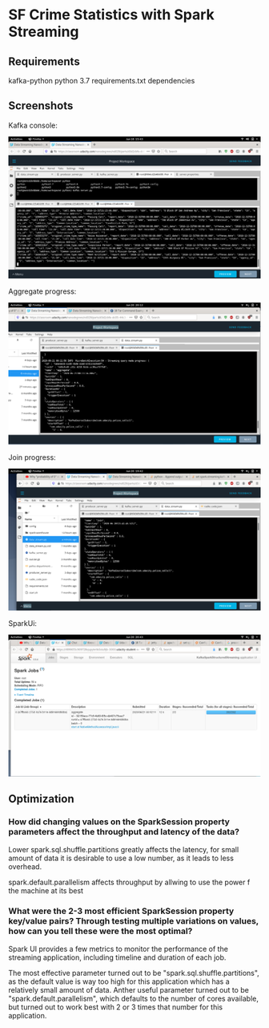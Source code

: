 # SF Crime Statistics with Spark Streaming
## Requirements

kafka-python
python 3.7
requirements.txt dependencies


## Screenshots

Kafka console:

![kafka console](https://github.com/gaber-/SF-Crime-Statistics-with-Spark-Streaming/blob/master/kafka_console.png)

Aggregate progress:

![aggregate](https://github.com/gaber-/SF-Crime-Statistics-with-Spark-Streaming/blob/master/aggregate.png)

Join progress:

![join](https://github.com/gaber-/SF-Crime-Statistics-with-Spark-Streaming/blob/master/join.png)

SparkUi:

![spark ui](https://github.com/gaber-/SF-Crime-Statistics-with-Spark-Streaming/blob/master/sparkUi.png)


## Optimization

### How did changing values on the SparkSession property parameters affect the throughput and latency of the data?

Lower spark.sql.shuffle.partitions greatly affects the latency, for small amount of data it is desirable to use a low number, as it leads to less overhead.

spark.default.parallelism affects throughput by allwing to use the power f the machine at its best  

### What were the 2-3 most efficient SparkSession property key/value pairs? Through testing multiple variations on values, how can you tell these were the most optimal?


Spark UI provides a few metrics to monitor the performance of the streaming application, including timeline and duration of each job. 

The most effective parameter turned out to be "spark.sql.shuffle.partitions", as the default value is way too high for this application which has a relatively small amount of data.
Anther useful parameter turned out to be "spark.default.parallelism", which defaults to the number of cores available, but turned out to work best with 2 or 3 times that number for this application.
